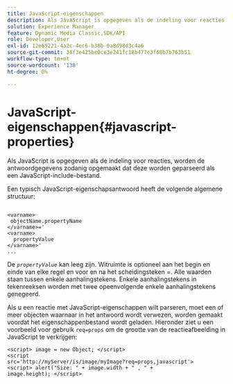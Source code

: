```yaml
---
title: JavaScript-eigenschappen
description: Als JavaScript is opgegeven als de indeling voor reacties, worden de antwoordgegevens zodanig opgemaakt dat deze worden geparseerd als een JavaScript-transactie; include-bestand.
solution: Experience Manager
feature: Dynamic Media Classic,SDK/API
role: Developer,User
exl-id: 12e69221-4a2c-4ec6-b38b-0a8d98d3c4a6
source-git-commit: 38f3e425be0ce3e241fc18b477e3f68b7b763b51
workflow-type: tm+mt
source-wordcount: '138'
ht-degree: 0%

---
```


# JavaScript-eigenschappen{#javascript-properties}

Als JavaScript is opgegeven als de indeling voor reacties, worden de antwoordgegevens zodanig opgemaakt dat deze worden geparseerd als een JavaScript-include-bestand.

Een typisch JavaScript-eigenschapsantwoord heeft de volgende algemene structuur:

```
           
<varname> 
 objectName.propertyName 
</varname>=' 
<varname>
  propertyValue 
</varname>' 
...
```

De *`propertyValue`* kan leeg zijn. Witruimte is optioneel aan het begin en einde van elke regel en voor en na het scheidingsteken =. Alle waarden staan tussen enkele aanhalingstekens. Enkele aanhalingstekens in tekenreeksen worden met twee opeenvolgende enkele aanhalingstekens genegeerd.

Als u een reactie met JavaScript-eigenschappen wilt parseren, moet een of meer objecten waarnaar in het antwoord wordt verwezen, worden gemaakt voordat het eigenschappenbestand wordt geladen. Hieronder ziet u een voorbeeld voor gebruik `req=props` om de grootte van de reactieafbeelding in JavaScript te verkrijgen:

```
<script> image = new Object; </script> 
<script 
src='http://myServer/is/image/myImage?req=props,javascript'> 
<script> alert("Size: " + image.width + " , " + 
image.height); </script>
```
